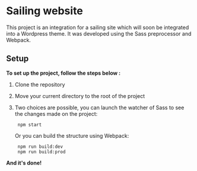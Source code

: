 # Sailing website

This project is an integration for a sailing site which will soon be integrated into a Wordpress theme. It was developed using the Sass preprocessor and Webpack.

## Setup

**To set up the project, follow the steps below :**

1. Clone the repository

2. Move your current directory to the root of the project

3. Two choices are possible, you can launch the watcher of Sass to see the changes made on the project:

        npm start
        
   Or you can build the structure using Webpack:
   
        npm run build:dev
        npm run build:prod
        
**And it's done!** 
